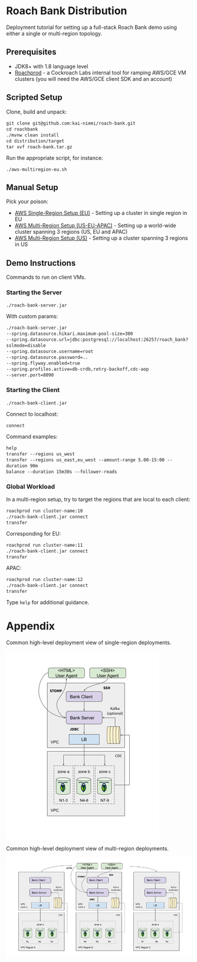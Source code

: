 # Roach Bank Distribution

Deployment tutorial for setting up a full-stack Roach Bank demo using either a single or multi-region topology.

## Prerequisites

- JDK8+ with 1.8 language level
- [Roachprod](https://github.com/cockroachdb/cockroach/tree/master/pkg/cmd/roachprod) - a Cockroach Labs internal
  tool for ramping AWS/GCE VM clusters (you will need the AWS/GCE client SDK and an account)
  
## Scripted Setup
 
Clone, build and unpack:

    git clone git@github.com:kai-niemi/roach-bank.git
    cd roachbank
    ./mvnw clean install
    cd distribution/target
    tar xvf roach-bank.tar.gz

Run the appropriate script, for instance:

    ./aws-multiregion-eu.sh

## Manual Setup
    
Pick your poison:

- [AWS Single-Region Setup (EU)](aws-singleregion.md) - Setting up a cluster in single region in EU
- [AWS Multi-Region Setup (US-EU-APAC)](aws-multiregion-eu-us-ap.md) - Setting up a world-wide cluster spanning 3 regions (US, EU and APAC)   
- [AWS Multi-Region Setup  (US)](aws-multiregion-us.md) - Setting up a cluster spanning 3 regions in US  

## Demo Instructions

Commands to run on client VMs.

### Starting the Server

    ./roach-bank-server.jar

With custom params:

    ./roach-bank-server.jar
    --spring.datasource.hikari.maximum-pool-size=300
    --spring.datasource.url=jdbc:postgresql://localhost:26257/roach_bank?sslmode=disable
    --spring.datasource.username=root
    --spring.datasource.password=..
    --spring.flyway.enabled=true
    --spring.profiles.active=db-crdb,retry-backoff,cdc-aop
    --server.port=8090

### Starting the Client

    ./roach-bank-client.jar

Connect to localhost:

    connect

Command examples:

    help
    transfer --regions us_west
    transfer --regions us_east,eu_west --amount-range 5.00-15:00 --duration 90m
    balance --duration 15m30s --follower-reads

### Global Workload

In a multi-region setup, try to target the regions that are local to each client:

    roachprod run cluster-name:10
    ./roach-bank-client.jar connect
    transfer

Corresponding for EU:

    roachprod run cluster-name:11
    ./roach-bank-client.jar connect
    transfer

APAC:

    roachprod run cluster-name:12
    ./roach-bank-client.jar connect
    transfer

Type `help` for additional guidance.

# Appendix

Common high-level deployment view of single-region deployments.

![](singleregion.png)

Common high-level deployment view of multi-region deployments.

![](multiregion.png)

